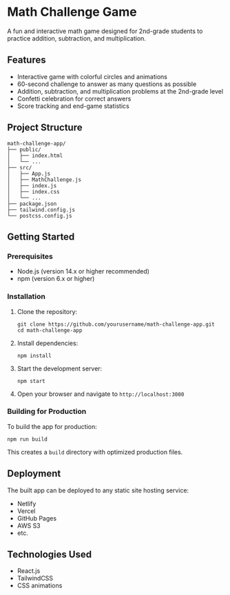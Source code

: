 # Math Challenge Game

A fun and interactive math game designed for 2nd-grade students to practice addition, subtraction, and multiplication.

## Features

- Interactive game with colorful circles and animations
- 60-second challenge to answer as many questions as possible
- Addition, subtraction, and multiplication problems at the 2nd-grade level
- Confetti celebration for correct answers
- Score tracking and end-game statistics

## Project Structure

```
math-challenge-app/
├── public/
│   ├── index.html
│   └── ...
├── src/
│   ├── App.js
│   ├── MathChallenge.js
│   ├── index.js
│   ├── index.css
│   └── ...
├── package.json
├── tailwind.config.js
└── postcss.config.js
```

## Getting Started

### Prerequisites

- Node.js (version 14.x or higher recommended)
- npm (version 6.x or higher)

### Installation

1. Clone the repository:
   ```
   git clone https://github.com/yourusername/math-challenge-app.git
   cd math-challenge-app
   ```

2. Install dependencies:
   ```
   npm install
   ```

3. Start the development server:
   ```
   npm start
   ```

4. Open your browser and navigate to `http://localhost:3000`

### Building for Production

To build the app for production:

```
npm run build
```

This creates a `build` directory with optimized production files.

## Deployment

The built app can be deployed to any static site hosting service:

- Netlify
- Vercel
- GitHub Pages
- AWS S3
- etc.

## Technologies Used

- React.js
- TailwindCSS
- CSS animations